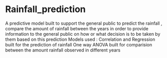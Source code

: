 # Rainfall_prediction
 A predictive model built to support the general public to predict the rainfall , compare the amount of rainfall between the years in order to provide information to the general public on how or what decision is to be taken by them based on this prediction
Models used :
Correlation and Regression built for the prediction of rainfall
One way ANOVA built for comparision between the amount rainfall observed in different years
